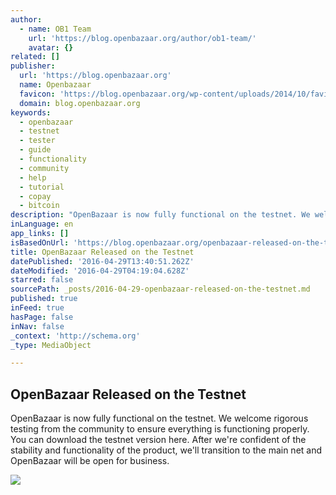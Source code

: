 ```yaml
---
author:
  - name: OB1 Team
    url: 'https://blog.openbazaar.org/author/ob1-team/'
    avatar: {}
related: []
publisher:
  url: 'https://blog.openbazaar.org'
  name: Openbazaar
  favicon: 'https://blog.openbazaar.org/wp-content/uploads/2014/10/favicon.png'
  domain: blog.openbazaar.org
keywords:
  - openbazaar
  - testnet
  - tester
  - guide
  - functionality
  - community
  - help
  - tutorial
  - copay
  - bitcoin
description: "OpenBazaar is now fully functional on the testnet. We welcome rigorous testing from the community to ensure everything is functioning properly. You can download the testnet version here. After we're confident of the stability and functionality of the product, we'll transition to the main net and OpenBazaar will be open for business."
inLanguage: en
app_links: []
isBasedOnUrl: 'https://blog.openbazaar.org/openbazaar-released-on-the-testnet/'
title: OpenBazaar Released on the Testnet
datePublished: '2016-04-29T13:40:51.262Z'
dateModified: '2016-04-29T04:19:04.628Z'
starred: false
sourcePath: _posts/2016-04-29-openbazaar-released-on-the-testnet.md
published: true
inFeed: true
hasPage: false
inNav: false
_context: 'http://schema.org'
_type: MediaObject

---
```

<article style=""><h1>OpenBazaar Released on the Testnet</h1><p>OpenBazaar is now fully functional on the testnet. We welcome rigorous testing from the community to ensure everything is functioning properly. You can download the testnet version here. After we're confident of the stability and functionality of the product, we'll transition to the main net and OpenBazaar will be open for business.</p><img src="https://blog.openbazaar.org/wp-content/uploads/2016/03/downloadOpenBazaar-1024x563.png" /></article>